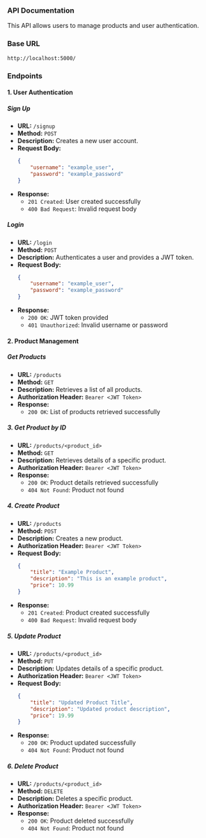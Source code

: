 
### API Documentation

This API allows users to manage products and user authentication.

### Base URL
```
http://localhost:5000/
```

### Endpoints

#### 1. User Authentication

##### Sign Up
- **URL:** `/signup`
- **Method:** `POST`
- **Description:** Creates a new user account.
- **Request Body:**
  ```json
  {
      "username": "example_user",
      "password": "example_password"
  }
  ```
- **Response:**
  - `201 Created`: User created successfully
  - `400 Bad Request`: Invalid request body

##### Login
- **URL:** `/login`
- **Method:** `POST`
- **Description:** Authenticates a user and provides a JWT token.
- **Request Body:**
  ```json
  {
      "username": "example_user",
      "password": "example_password"
  }
  ```
- **Response:**
  - `200 OK`: JWT token provided
  - `401 Unauthorized`: Invalid username or password

#### 2. Product Management

##### Get Products
- **URL:** `/products`
- **Method:** `GET`
- **Description:** Retrieves a list of all products.
- **Authorization Header:** `Bearer <JWT Token>`
- **Response:**
  - `200 OK`: List of products retrieved successfully

##### 3. Get Product by ID
- **URL:** `/products/<product_id>`
- **Method:** `GET`
- **Description:** Retrieves details of a specific product.
- **Authorization Header:** `Bearer <JWT Token>`
- **Response:**
  - `200 OK`: Product details retrieved successfully
  - `404 Not Found`: Product not found

##### 4. Create Product
- **URL:** `/products`
- **Method:** `POST`
- **Description:** Creates a new product.
- **Authorization Header:** `Bearer <JWT Token>`
- **Request Body:**
  ```json
  {
      "title": "Example Product",
      "description": "This is an example product",
      "price": 10.99
  }
  ```
- **Response:**
  - `201 Created`: Product created successfully
  - `400 Bad Request`: Invalid request body

##### 5. Update Product
- **URL:** `/products/<product_id>`
- **Method:** `PUT`
- **Description:** Updates details of a specific product.
- **Authorization Header:** `Bearer <JWT Token>`
- **Request Body:**
  ```json
  {
      "title": "Updated Product Title",
      "description": "Updated product description",
      "price": 19.99
  }
  ```
- **Response:**
  - `200 OK`: Product updated successfully
  - `404 Not Found`: Product not found

##### 6. Delete Product
- **URL:** `/products/<product_id>`
- **Method:** `DELETE`
- **Description:** Deletes a specific product.
- **Authorization Header:** `Bearer <JWT Token>`
- **Response:**
  - `200 OK`: Product deleted successfully
  - `404 Not Found`: Product not found

